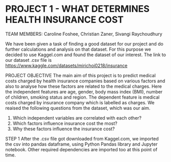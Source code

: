 # PROJECT 1 - WHAT DETERMINES HEALTH INSURANCE COST

TEAM MEMBERS: Caroline Foshee, Christian Zaner, Sivangi Raychoudhury

We have been given a task of finding a good dataset for our project and do further calculations and analysis on that dataset. For this purpose we decided to use Kaggel.com and found the dataset of our interest. The link to our dataset .csv file is https://www.kaggle.com/datasets/mirichoi0218/insurance 

PROJECT OBJECTIVE
The main aim of this project is to predict medical costs charged by health insurance companies based on various factors and also to analyse how these factors are related to the medical charges. Here the independent features are age, gender, body mass index (BMI), number of children, smoking status and region. The dependent feature is medical costs charged by insurance company which is labelled as charges. We reaised the following questions from the dataset, which was our aim.
1. Which independent variables are correlated with each other?
2. Which factors influence insurance cost the most?
3. Why these factors influence the insurance cost? 

STEP 1
After the .csv file got downloaded from Kaggel.com, we imported the csv into pandas dataframe, using Python Pandas library and Jupyter notebook. Other required dependencies are imported too at this point of time. 



